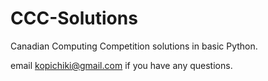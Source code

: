 # CCC-Solutions

Canadian Computing Competition solutions in basic Python.

email kopichiki@gmail.com if you have any questions.
